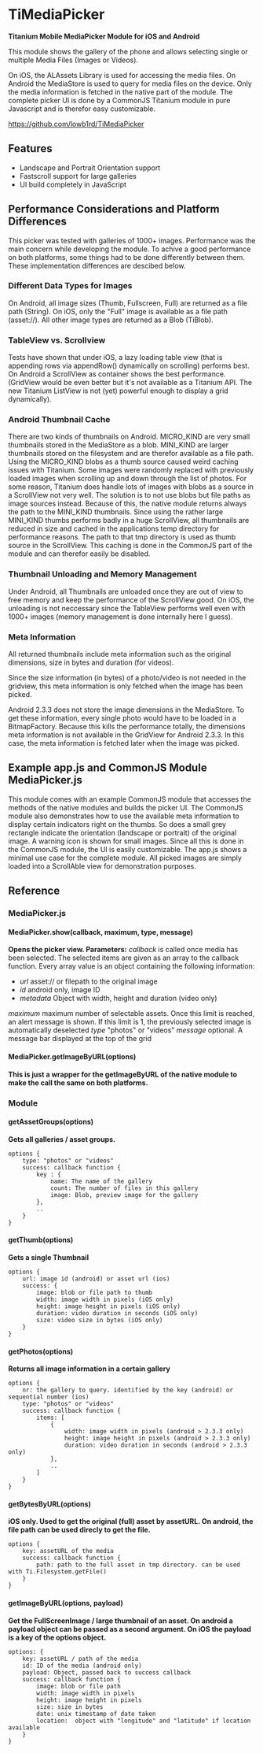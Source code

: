 # TiMediaPicker

**Titanium Mobile MediaPicker Module for iOS and Android**

This module shows the gallery of the phone and allows selecting single or multiple Media Files (Images or Videos).  

On iOS, the ALAssets Library is used for accessing the media files. On Android the MediaStore is used to query for media files on the device. Only the media information is fetched in the native part of the module. The complete picker UI is done by a CommonJS Titanium module in pure Javascript and is therefor easy customizable.

https://github.com/lowb1rd/TiMediaPicker

## Features

- Landscape and Portrait Orientation support
- Fastscroll support for large galleries
- UI build completely in JavaScript

## Performance Considerations and Platform Differences

This picker was tested with galleries of 1000+ images. Performance was the main concern while developing the module. To achive a good performance on both platforms, some things had to be done differently between them. These implementation differences are descibed below.

### Different Data Types for Images
On Android, all image sizes (Thumb, Fullscreen, Full) are returned as a file path (String). On iOS, only the "Full" image is available as a file path (asset://). All other image types are returned as a Blob (TiBlob).

### TableView vs. Scrollview
Tests have shown that under iOS, a lazy loading table view (that is appending rows via appendRow() dynamically on scrolling) performs best. On Android a ScrollView as container shows the best performance. (GridView would be even better but it's not available as a Titanium API. The new Titanium ListView is not (yet) powerful enough to display a grid dynamically).

### Android Thumbnail Cache

There are two kinds of thumbnails on Android. MICRO_KIND are very small thumbnails stored in the MediaStore as a blob. MINI_KIND are larger thumbnails stored on the filesystem and are therefor available as a file path.
Using the MICRO_KIND blobs as a thumb source caused weird caching issues with Titanium. Some images were randomly replaced with previously loaded images when scrolling up and down through the list of photos. For some reason, Titanium does handle lots of images with blobs as a source in a ScrollView not very well. The solution is to not use blobs but file paths as image sources instead. Because of this, the native module returns always the path to the MINI_KIND thumbnails.
Since using the rather large MINI_KIND thumbs performs badly in a huge ScrollView, all thumbnails are reduced in size and cached in the applications temp directory for performance reasons. The path to that tmp directory is used as thumb source in the ScrollView. This caching is done in the CommonJS part of the module and can therefor easily be disabled.

### Thumbnail Unloading and Memory Management
Under Android, all Thumbnails are unloaded once they are out of view to free memory and keep the performance of the ScrollView good. On iOS, the unloading is not neccessary since the TableView performs well even with 1000+ images (memory management is done internally here I guess).

### Meta Information
All returned thumbnails include meta information such as the original dimensions, size in bytes and duration (for videos).

Since the size information (in bytes) of a photo/video is not needed in the gridview, this meta information is only fetched when the image has been picked.

Android 2.3.3 does not store the image dimensions in the MediaStore. To get these information, every single photo would have to be loaded in a BitmapFactory. Because this kills the performance totally, the dimensions meta information is not available in the GridView for Android 2.3.3. In this case, the meta information is fetched later when the image was picked.

## Example app.js and CommonJS Module MediaPicker.js

This module comes with an example CommonJS module that accesses the methods of the native modules and builds the picker UI. The CommonJS module also demonstrates how to use the available meta information to display certain indicators right on the thumbs. So does a small grey rectangle indicate the orientation (landscape or portrait) of the original image. A warning icon is shown for small images. Since all this is done in the CommonJS module, the UI is easily customizable.
The app.js shows a minimal use case for the complete module. All picked images are simply loaded into a ScrollAble view for demonstration purposes.

## Reference

### MediaPicker.js
#### MediaPicker.show(callback, maximum, type, message)
**Opens the picker view. Parameters:**
*callback* is called once media has been selected. The selected items are given as an array to the callback function. Every array value is an object containing the following information:

  - *url* asset:// or filepath to the original image
  - *id* android only, image ID
  - *metadata* Object with width, height and duration (video only)

*maximum* maximum number of selectable assets. Once this limit is reached, an alert message is shown. If this limit is 1, the previously selected image is automatically deselected
*type* "photos" or "videos"
*message* optional. A message bar displayed at the top of the grid

#### MediaPicker.getImageByURL(options)
**This is just a wrapper for the getImageByURL of the native module to make the call the same on both platforms.**

### Module
#### getAssetGroups(options)
**Gets all galleries / asset groups.**

    options {
    	type: "photos" or "videos"
    	success: callback function {
    		key : {
    			name: The name of the gallery
    			count: The number of files in this gallery
    			image: Blob, preview image for the gallery
    		},
    		..
    	}
    }

#### getThumb(options)
**Gets a single Thumbnail**

    options {
    	url: image id (android) or asset url (ios)
    	success: {
    		image: blob or file path to thumb
    		width: image width in pixels (iOS only)
    		height: image height in pixels (iOS only)
    		duration: video duration in seconds (iOS only)
    		size: video size in bytes (iOS only)
    	}
    }

#### getPhotos(options)
**Returns all image information in a certain gallery**

    options {
    	nr: the gallery to query. identified by the key (android) or sequential number (ios)
    	type: "photos" or "videos"
    	success: callback function {
    		items: [
    			{
    				width: image width in pixels (android > 2.3.3 only)
    				height: image height in pixels (android > 2.3.3 only)
    				duration: video duration in seconds (android > 2.3.3 only)
    			},
    			..
    		]
    	}
    }

#### getBytesByURL(options)
**iOS only. Used to get the original (full) asset by assetURL. On android, the file path can be used direcly to get the file.**

    options {
    	key: assetURL of the media
    	success: callback function {
    		path: path to the full asset in tmp directory. can be used with Ti.Filesystem.getFile()
    	}
    }

#### getImageByURL(options, payload)
**Get the FullScreenImage / large thumbnail of an asset. On android a payload object can be passed as a second argument. On iOS the payload is a key of the options object.**

    options: {
    	key: assetURL / path of the media
    	id: ID of the media (android only)
    	payload: Object, passed back to success callback
    	success: callback function {
    		image: blob or file path
    		width: image width in pixels
    		height: image height in pixels
    		size: size in bytes
            date: unix timestamp of date taken
            location:  object with "longitude" and "latitude" if location available
    	}
    }